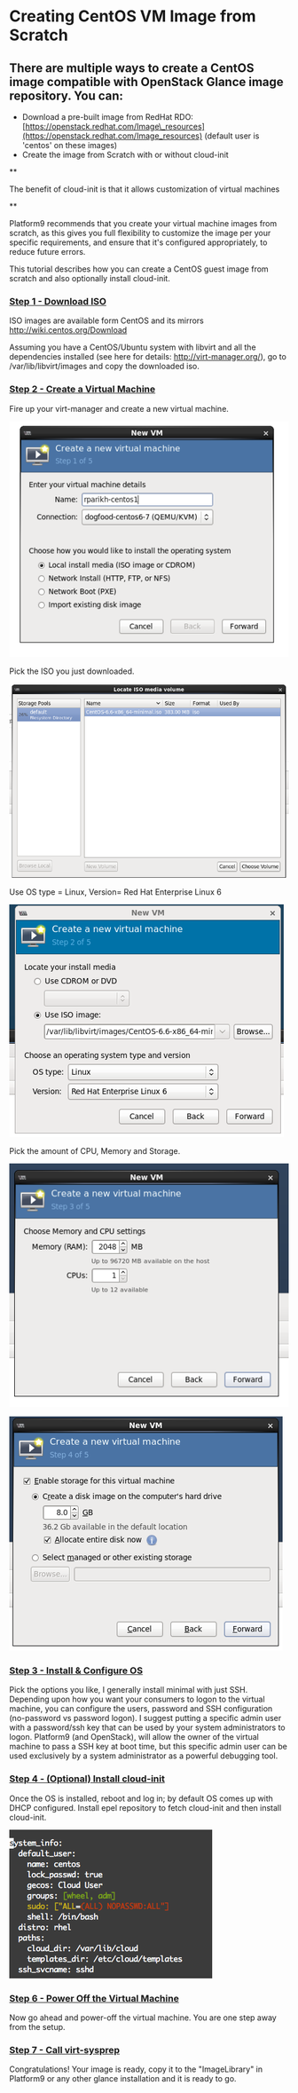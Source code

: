 Creating CentOS VM Image from Scratch
=====================================

There are multiple ways to create a CentOS image compatible with OpenStack Glance image repository. You can:
------------------------------------------------------------------------------------------------------------

* Download a pre-built image from RedHat RDO: [https://openstack.redhat.com/Image\_resources](https://openstack.redhat.com/Image_resources) (default user is 'centos' on these images)
* Create the image from Scratch with or without cloud-init

**

The benefit of cloud-init is that it allows customization of virtual machines

**

Platform9 recommends that you create your virtual machine images from scratch, as this gives you full flexibility to customize the image per your specific requirements, and ensure that it's configured appropriately, to reduce future errors.

This tutorial describes how you can create a CentOS guest image from scratch and also optionally install cloud-init.

### [Step 1 - Download ISO](https://docs.platform9.com/v4.5/openstack/tutorials-centos-vm-image#step-1---download-iso)

ISO images are available form CentOS and its mirrors <http://wiki.centos.org/Download>

Assuming you have a CentOS/Ubuntu system with libvirt and all the dependencies installed (see here for details: <http://virt-manager.org/>), go to /var/lib/libvirt/images and copy the downloaded iso.

### [Step 2 - Create a Virtual Machine](https://docs.platform9.com/v4.5/openstack/tutorials-centos-vm-image#step-2---create-a-virtual-machine)

Fire up your virt-manager and create a new virtual machine.

![](resources/64BE148DE2135BBC165C6870F8D2EFB4.png)

Pick the ISO you just downloaded.

![](resources/ECB08F7C504DE4C5BB1EFB4DC175C17C.png)

Use OS type = Linux, Version= Red Hat Enterprise Linux 6

![](resources/ED09240B4322D6507C1221213B26458E.png)

Pick the amount of CPU, Memory and Storage.

![](resources/3170112D2D7BE4FF7BEB93977EC3774F.png)

![](resources/16CD286505269C1298BED8B887603FFA.png)

### [Step 3 - Install & Configure OS](https://docs.platform9.com/v4.5/openstack/tutorials-centos-vm-image#step-3---install--configure-os)

Pick the options you like, I generally install minimal with just SSH. Depending upon how you want your consumers to logon to the virtual machine, you can configure the users, password and SSH configuration (no-password vs password logon). I suggest putting a specific admin user with a password/ssh key that can be used by your system administrators to logon. Platform9 (and OpenStack), will allow the owner of the virtual machine to pass a SSH key at boot time, but this specific admin user can be used exclusively by a system administrator as a powerful debugging tool.

### [Step 4 - (Optional) Install cloud-init](https://docs.platform9.com/v4.5/openstack/tutorials-centos-vm-image#step-4---optional-install-cloud-init)

Once the OS is installed, reboot and log in; by default OS comes up with DHCP configured. Install epel repository to fetch cloud-init and then install cloud-init.

![](resources/B6E7E1421A38308599A62365300EB64E.png)

### [Step 6 - Power Off the Virtual Machine](https://docs.platform9.com/v4.5/openstack/tutorials-centos-vm-image#step-6---power-off-the-virtual-machine)

Now go ahead and power-off the virtual machine. You are one step away from the setup.

### [Step 7 - Call virt-sysprep](https://docs.platform9.com/v4.5/openstack/tutorials-centos-vm-image#step-7---call-virt-sysprep)

Congratulations! Your image is ready, copy it to the "ImageLibrary" in Platform9 or any other glance installation and it is ready to go.